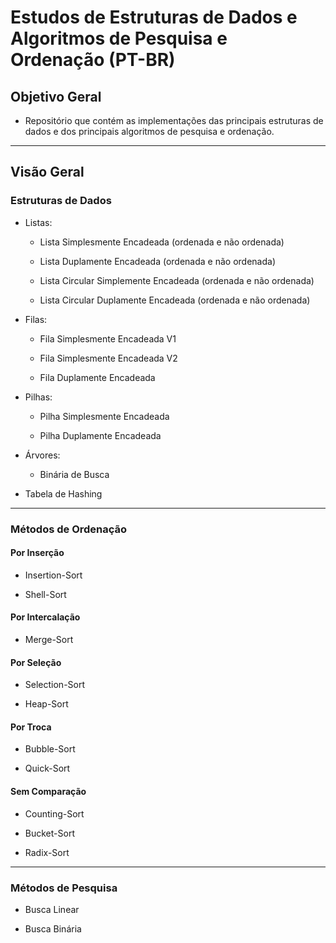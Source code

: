 # Estudos de Estruturas de Dados e Algoritmos de Pesquisa e Ordenação (PT-BR)

## Objetivo Geral

- Repositório que contém as implementações das principais estruturas de dados e dos principais algoritmos de pesquisa e ordenação.

---

## Visão Geral

### Estruturas de Dados

- Listas:

   - Lista Simplesmente Encadeada (ordenada e não ordenada)

   - Lista Duplamente Encadeada (ordenada e não ordenada)

   - Lista Circular Simplemente Encadeada (ordenada e não ordenada)

   - Lista Circular Duplamente Encadeada (ordenada e não ordenada)

- Filas:

   - Fila Simplesmente Encadeada V1

   - Fila Simplesmente Encadeada V2
   
   - Fila Duplamente Encadeada

- Pilhas:

   - Pilha Simplesmente Encadeada

   - Pilha Duplamente Encadeada

- Árvores:

   - Binária de Busca

- Tabela de Hashing

---

### Métodos de Ordenação

#### Por Inserção

- Insertion-Sort

- Shell-Sort

#### Por Intercalação

- Merge-Sort

#### Por Seleção

- Selection-Sort

- Heap-Sort

#### Por Troca

- Bubble-Sort

- Quick-Sort

#### Sem Comparação

- Counting-Sort

- Bucket-Sort

- Radix-Sort

---

### Métodos de Pesquisa

- Busca Linear

- Busca Binária